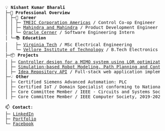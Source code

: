 <pre>

💡 <b>Nishant Kumar Bharali</b> 
├─🚀 <b>Professional Overview</b> 
│ ├─💼 <b>Career</b>
│ │ ├─ <a href="https://www.tmeic.com/">TMEIC Corporation Americas</a> / Control Co-op Engineer
│ │ ├─ <a href="https://www.mahindra.com/">Mahindra and Mahindra</a> / Product Development Engineer
│ │ └─ <a href="https://www.cerner.com/">Oracle Cerner</a> / Software Engineering Intern
│ └─📚 <b>Education</b>  
│   ├─ <a href="https://www.vt.edu/">Virginia Tech</a> / MSc Electrical Engineering 
│   └─ <a href="https://vit.ac.in/">Vellore Institute of Technology</a> / B.Tech Electronics & Communication Engineering
├─📦 <b>Projects</b>  
│ ├─ <a href="https://github.com/NishantBharali/Controller-design-for-a-MIMO-system">Controller design for a MIMO system using LQR optimization: (Drone Stabilization Simulation)</a>
│ ├─ <a href="https://github.com/NishantBharali/Simulation-based-Robot-Modeling-and-Control">Simulation-based Robot Modeling, Path Planning and Control Research</a> / Redundant Robot simulation modeling - kinematics, dynamics, control, RRT algorithm and trajectory optimization using potential fields
│ ├─ <a href="https://github.com/NishantBharali/Oralce-Cerner-API">Idea Repository API</a> / Full-stack web application implementing C.R.U.D. using Spring MVC and React-Redux and CI/CD using pipeline automation upon Jenkins with near 92% unit test using Mockito and Jest-Enzyme     
├─💡 <b>Other</b>
│ ├─ Certified Siemens Advanced Automation: PLC
│ ├─ Certified IoT / Domain Specialist conforming to National Skills Qualifications Framework Level 8, 2021
│ ├─ Core Committee Member / IEEE - Circuits and Systems Society, 2019-2020
│ ├─ Core Committee Member / IEEE Computer Society, 2019-2022

📫 <b>Contact</b>:   
├─ <a href="https://www.linkedin.com/in/nishant-kumar-bharali/">LinkedIn</a>  
├─ <a href="https://www.nishantkb.info/">Portfolio</a> 
└─ <a href="https://www.facebook.com/profile.php?id=61550884612561">Facebook</a>   

</pre>
